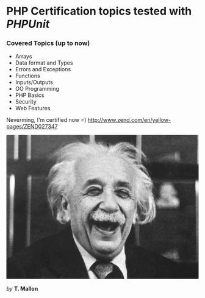 # PHP Certification topics tested with *PHPUnit*

### Covered Topics (up to now)
* Arrays
* Data format and Types
* Errors and Exceptions
* Functions
* Inputs/Outputs
* OO Programming
* PHP Basics
* Security
* Web Features

Neverming, I'm certified now =)
http://www.zend.com/en/yellow-pages/ZEND027347

![GitHub Logo](mein_stream_mit_Mallon_und_semitischen.jpeg)

*by* **T. Mallon**
